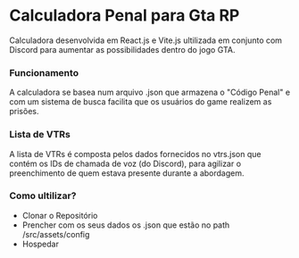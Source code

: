# Calculadora Penal para Gta RP
Calculadora desenvolvida em React.js e Vite.js ultilizada em conjunto com Discord para aumentar as possibilidades dentro do jogo GTA.

### Funcionamento
A calculadora se basea num arquivo .json que armazena o "Código Penal" e com um sistema de busca facilita que os usuários do game realizem as prisões.

### Lista de VTRs
A lista de VTRs é composta pelos dados fornecidos no vtrs.json que contém os IDs de chamada de voz (do Discord), para agilizar o preenchimento de quem estava presente durante a abordagem.

### Como ultilizar?
- Clonar o Repositório
- Prencher com os seus dados os .json que estão no path /src/assets/config
- Hospedar
